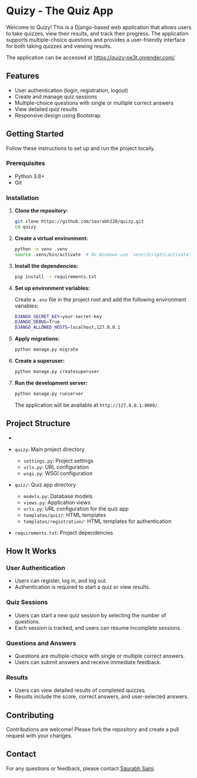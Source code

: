 # Quizy - The Quiz App

Welcome to Quizy! This is a Django-based web application that allows users to take quizzes, view their results, and track their progress. The application supports multiple-choice questions and provides a user-friendly interface for both taking quizzes and viewing results.

The application can be accessed at https://quizy-oe3t.onrender.com/


## Features

- User authentication (login, registration, logout)
- Create and manage quiz sessions
- Multiple-choice questions with single or multiple correct answers
- View detailed quiz results
- Responsive design using Bootstrap


## Getting Started

Follow these instructions to set up and run the project locally.

### Prerequisites

- Python 3.8+
- Git

### Installation

1. **Clone the repository:**

   ```sh
   git clone https://github.com/saurabh228/quizy.git
   cd quizy
   ```

2. **Create a virtual environment:**

   ```sh
   python -m venv .venv
   source .venv/bin/activate  # On Windows use `venv\Scripts\activate`
   ```

3. **Install the dependencies:**

   ```sh
   pip install -r requirements.txt
   ```

4. **Set up environment variables:**

   Create a `.env` file in the project root and add the following environment variables:

   ```sh
   DJANGO_SECRET_KEY=your-secret-key
   DJANGO_DEBUG=True
   DJANGO_ALLOWED_HOSTS=localhost,127.0.0.1
   ```

5. **Apply migrations:**

   ```sh
   python manage.py migrate
   ```

6. **Create a superuser:**

   ```sh
   python manage.py createsuperuser
   ```


7. **Run the development server:**

   ```sh
   python manage.py runserver
   ```

   The application will be available at `http://127.0.0.1:8000/`.

## Project Structure

- 


- `quizy`: Main project directory
  - `settings.py`: Project settings
  - `urls.py`: URL configuration
  - `wsgi.py`: WSGI configuration
- `quiz/`: Quiz app directory
  - `models.py`: Database models
  - `views.py`: Application views
  - `urls.py`: URL configuration for the quiz app
  - `templates/quiz/`: HTML templates
  - `templates/registration/`: HTML templates for authentication
- `requirements.txt`: Project dependencies

## How It Works

### User Authentication

- Users can register, log in, and log out.
- Authentication is required to start a quiz or view results.

### Quiz Sessions

- Users can start a new quiz session by selecting the number of questions.
- Each session is tracked, and users can resume incomplete sessions.

### Questions and Answers

- Questions are multiple-choice with single or multiple correct answers.
- Users can submit answers and receive immediate feedback.

### Results

- Users can view detailed results of completed quizzes.
- Results include the score, correct answers, and user-selected answers.

## Contributing

Contributions are welcome! Please fork the repository and create a pull request with your changes.

## Contact

For any questions or feedback, please contact [Saurabh Saini](https://github.com/saurabh228).
